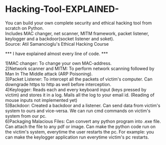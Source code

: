 # Hacking-Tool-EXPLAINED-

You can build your own complete security and ethical hacking tool from scratch on Python. </br>
Includes MAC changer, net scanner, MITM framework, packet listener, keylogger and a backdoor(socket listener and soket). </br>
Source: Atil Samancioglu's Ethical Hacking Course </br>

*** I have explained almost every line of code. *** </br>

1)MAC changer: To change your own MAC-address. </br>
2)Network scanner and MITM: To perform network scanning followed by Man In The Middle attack (ARP Poisoning). </br>
3)Packet Listener: To intercept all the packets of victim's computer. Can downgrade https to http as well before interception. </br>
4)Keylogger: Reads each and every keyboard input (keys pressed by victim) and stores it in a log. Mails all the log to your email id. (Reading of mouse inputs not implemented yet) </br>
5)Backdoor: Created a backdoor and a listener. Can send data from victim's system to ours and vice-versa. We can run cmd commands on victim's system from our pc. </br>
6)Packaging Malacious Files: Can convert any python program into .exe file. Can attach the file to any pdf or image. Can make the python code run on the victim's system, everytime the user restarts the pc. For example: you can make the keylogger application run everytime victim's pc restarts. </br>

